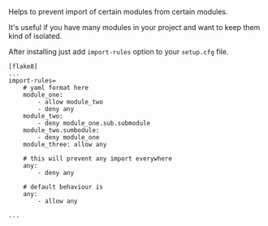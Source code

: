 Helps to prevent import of certain modules from certain modules.

It's useful if you have many modules in your project and want to keep them kind of
isolated.

After installing just add `import-rules` option to your `setup.cfg` file.

```
[flake8]
...
import-rules= 
	# yaml format here
	module_one:
		- allow module_two
		- deny any
	module_two:
		- deny module_one.sub.submodule
	module_two.sumbodule:
		- deny module_one
	module_three: allow any

	# this will prevent any import everywhere
	any:
		- deny any

	# default behaviour is
	any:
		- allow any

...
```


